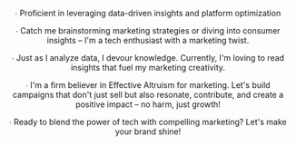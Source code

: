 <html>
<body>

<header>
  <p> ∙ Proficient in leveraging data-driven insights and platform optimization

∙ Catch me brainstorming marketing strategies or diving into consumer insights – I'm a tech enthusiast with a marketing twist.

∙ Just as I analyze data, I devour knowledge. Currently, I'm loving to read insights that fuel my marketing creativity.

∙ I'm a firm believer in Effective Altruism for marketing. Let's build campaigns that don't just sell but also resonate, contribute, and create a positive impact – no harm, just growth!

∙ Ready to blend the power of tech with compelling marketing? Let's make your brand shine!
</p>
</header>

</body>
</html>

